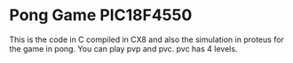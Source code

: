# Pong Game  PIC18F4550
 This is the code in C compiled in CX8 and also the simulation in proteus for the game in pong. You can play pvp and pvc. pvc has 4 levels. 
